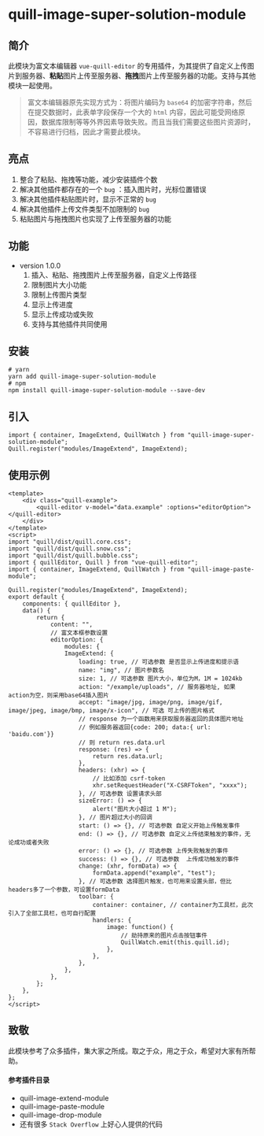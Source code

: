# quill-image-super-solution-module

## 简介

此模块为富文本编辑器 `vue-quill-editor` 的专用插件，为其提供了自定义上传图片到服务器、**粘贴**图片上传至服务器、**拖拽**图片上传至服务器的功能。支持与其他模块一起使用。

> 富文本编辑器原先实现方式为：将图片编码为 `base64` 的加密字符串，然后在提交数据时，此表单字段保存一个大的 `html` 内容，因此可能受网络原因，数据库限制等等外界因素导致失败。而且当我们需要这些图片资源时，不容易进行归档，因此才需要此模块。

## 亮点

1. 整合了粘贴、拖拽等功能，减少安装插件个数
2. 解决其他插件都存在的一个 `bug` ：插入图片时，光标位置错误
3. 解决其他插件粘贴图片时，显示不正常的 `bug`
4. 解决其他插件上传文件类型不加限制的 `bug`
5. 粘贴图片与拖拽图片也实现了上传至服务器的功能

## 功能

* version 1.0.0
  1. 插入、粘贴、拖拽图片上传至服务器，自定义上传路径
  2. 限制图片大小功能
  3. 限制上传图片类型
  4. 显示上传进度
  5. 显示上传成功或失败
  6. 支持与其他插件共同使用

## 安装

```shell
# yarn
yarn add quill-image-super-solution-module
# npm
npm install quill-image-super-solution-module --save-dev
```

## 引入

```shell
import { container, ImageExtend, QuillWatch } from "quill-image-super-solution-module";
Quill.register("modules/ImageExtend", ImageExtend);
```

## 使用示例

```vue
<template>
    <div class="quill-example">
        <quill-editor v-model="data.example" :options="editorOption"> </quill-editor>
    </div>
</template>
<script>
import "quill/dist/quill.core.css";
import "quill/dist/quill.snow.css";
import "quill/dist/quill.bubble.css";
import { quillEditor, Quill } from "vue-quill-editor";
import { container, ImageExtend, QuillWatch } from "quill-image-paste-module";

Quill.register("modules/ImageExtend", ImageExtend);
export default {
    components: { quillEditor },
    data() {
        return {
            content: "",
            // 富文本框参数设置
            editorOption: {
                modules: {
                ImageExtend: {
                    loading: true, // 可选参数 是否显示上传进度和提示语
                    name: "img", // 图片参数名
                    size: 1, // 可选参数 图片大小，单位为M，1M = 1024kb
                    action: "/example/uploads", // 服务器地址, 如果action为空，则采用base64插入图片
                    accept: "image/jpg, image/png, image/gif, image/jpeg, image/bmp, image/x-icon", // 可选 可上传的图片格式
                    // response 为一个函数用来获取服务器返回的具体图片地址
                    // 例如服务器返回{code: 200; data:{ url: 'baidu.com'}}
                    // 则 return res.data.url
                    response: (res) => {
                        return res.data.url;
                    },
                    headers: (xhr) => {
                      	// 比如添加 csrf-token
                        xhr.setRequestHeader("X-CSRFToken", "xxxx");
                    }, // 可选参数 设置请求头部
                    sizeError: () => {
                        alert("图片大小超过 1 M");
                    }, // 图片超过大小的回调
                    start: () => {}, // 可选参数 自定义开始上传触发事件
                    end: () => {}, // 可选参数 自定义上传结束触发的事件，无论成功或者失败
                    error: () => {}, // 可选参数 上传失败触发的事件
                    success: () => {}, // 可选参数  上传成功触发的事件
                    change: (xhr, formData) => {
                        formData.append("example", "test");
                    }, // 可选参数 选择图片触发，也可用来设置头部，但比headers多了一个参数，可设置formData
                    toolbar: {
                        container: container, // container为工具栏，此次引入了全部工具栏，也可自行配置
                        handlers: {
                            image: function() {
                                // 劫持原来的图片点击按钮事件
                                QuillWatch.emit(this.quill.id);
                            },
                        },
                    },
                },
            },
        };
    },
};
</script>

```

## 致敬

此模块参考了众多插件，集大家之所成。取之于众，用之于众，希望对大家有所帮助。

#### 参考插件目录

* quill-image-extend-module
* quill-image-paste-module
* quill-image-drop-module
* 还有很多 `Stack Overflow` 上好心人提供的代码